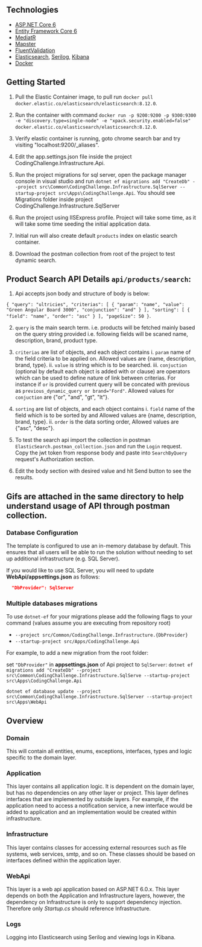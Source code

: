 ﻿## Technologies
* [ASP.NET Core 6](https://docs.microsoft.com/en-us/aspnet/core/introduction-to-aspnet-core?view=aspnetcore-6.0)
* [Entity Framework Core 6](https://docs.microsoft.com/en-us/ef/core/)
* [MediatR](https://github.com/jbogard/MediatR)
* [Mapster](https://github.com/MapsterMapper/Mapster)
* [FluentValidation](https://fluentvalidation.net/)
* [Elasticsearch](https://www.elastic.co/), [Serilog](https://serilog.net/), [Kibana](https://www.elastic.co/kibana)
* [Docker](https://www.docker.com/)

## Getting Started

1. Pull the Elastic Container image, to pull run `docker pull docker.elastic.co/elasticsearch/elasticsearch:8.12.0`.

2. Run the container with command `docker run -p 9200:9200 -p 9300:9300 -e "discovery.type=single-node" -e "xpack.security.enabled=false" docker.elastic.co/elasticsearch/elasticsearch:8.12.0`.

3. Verify elastic container is running, goto chrome search bar and try visiting "localhost:9200/_aliases".

4. Edit the app.settings.json file inside the project CodingChallenge.Infrastructure.Api.
5. Run the project migrations for sql server, open the package manager console in visual studio and run `dotnet ef migrations add "CreateDb" --project src\Common\CodingChallenge.Infrastructure.SqlServer --startup-project src\Apps\CodingChallenge.Api`. You should see Migrations folder inside project CodingChallenge.Infrastructure.SqlServer
6. Run the project using IISExpress profile. Project will take some time, as it will take some time seeding the initial application data.
7. Initial run will also create default `products` index on elastic search container.
8. Download the postman collection from root of the project to test dynamic search.


## Product Search API Details `api/products/search`:

1. Api accepts json body and structure of body is below:

`{
  "query": "ultricies",
  "criterias": [
    {
      "param": "name",
      "value": "Green Angular Board 3000",
      "conjunction": "and"
    }
  ],
  "sorting": [
    {
      "field": "name",
      "order": "asc"
    }
  ],
  "pageSize": 50
}`.

2. `query` is the main search term. i.e. products will be fetched mainly based on the query string provided i.e. following fields will be scaned name, description, brand, product type.

3. `criterias` are list of objects, and each object contains 
   i. `param` name of the field criteria to be applied on. Allowed values are {name, description, brand, type}.
   ii. `value` is string which is to be searched.
   iii. `conjuction` (optional by default each object is added with or clause) are operators which can be used to define nature of link between criterias. For instance if `or` is provided current query will be concated with previous as `previous_dynamic_query or brand="Ford"`. Allowed values for `conjuction` are {"or", "and", "gt", "lt"}.

4. `sorting` are list of objects, and each object contains
    i. `field` name of the field which is to be sorted by and Allowed values are {name, description, brand, type}.
    ii. `order` is the data sorting order, Allowed values are {"asc", "desc"}.
5. To test the search api import the collection in postman `ElasticSearch.postman_collection.json` and run the `Login` request. Copy the jwt token from response body and paste into `SearchByQuery` request's Authorization section. 
6. Edit the body section with desired value and hit Send button to see the results.

## Gifs are attached in the same directory to help understand usage of API through postman collection.

### Database Configuration

The template is configured to use an in-memory database by default. This ensures that all users will be able to run the solution without needing to set up additional infrastructure (e.g. SQL Server).

If you would like to use SQL Server, you will need to update **WebApi/appsettings.json** as follows:

```json
  "DbProvider": SqlServer
```

### Multiple databases migrations
To use `dotnet-ef` for your migrations please add the following flags to your command (values assume you are executing from repository root)

* `--project src/Common/CodingChallenge.Infrastructure.{DbProvider}`
* `--startup-project src/Apps/CodingChallenge.Api`

For example, to add a new migration from the root folder:

set `"DbProvider"` in **appsettings.json** of Api project to `SqlServer`:
`dotnet ef migrations add "CreateDb" --project src\Common\CodingChallenge.Infrastructure.SqlServe --startup-project src\Apps\CodingChallenge.Api`

`dotnet ef database update --project src\Common\CodingChallenge.Infrastructure.SqlServer --startup-project src\Apps\WebApi`

## Overview

### Domain

This will contain all entities, enums, exceptions, interfaces, types and logic specific to the domain layer.

### Application

This layer contains all application logic. It is dependent on the domain layer, but has no dependencies on any other layer or project. This layer defines interfaces that are implemented by outside layers. For example, if the application need to access a notification service, a new interface would be added to application and an implementation would be created within infrastructure.

### Infrastructure

This layer contains classes for accessing external resources such as file systems, web services, smtp, and so on. These classes should be based on interfaces defined within the application layer.

### WebApi

This layer is a web api application based on ASP.NET 6.0.x. This layer depends on both the Application and Infrastructure layers, however, the dependency on Infrastructure is only to support dependency injection. Therefore only *Startup.cs* should reference Infrastructure.

### Logs

Logging into Elasticsearch using Serilog and viewing logs in Kibana.


